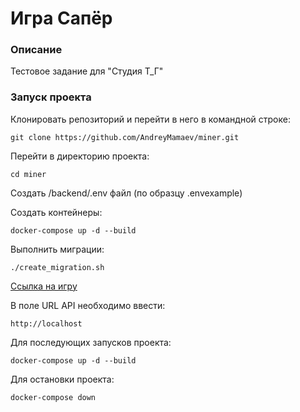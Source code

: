 # Игра Сапёр
### Описание
Тестовое задание для "Студия Т_Г"
### Запуск проекта
Клонировать репозиторий и перейти в него в командной строке:

```git clone https://github.com/AndreyMamaev/miner.git```

Перейти в директорию проекта:

```cd miner```

Создать /backend/.env файл (по образцу .envexample)

Создать контейнеры:

```docker-compose up -d --build```

Выполнить миграции:

```./create_migration.sh```

[Ссылка на игру](https://minesweeper-test.studiotg.ru/)

В поле URL API необходимо ввести:

```http://localhost```

Для последующих запусков проекта:

```docker-compose up -d --build```

Для остановки проекта:

```docker-compose down```
